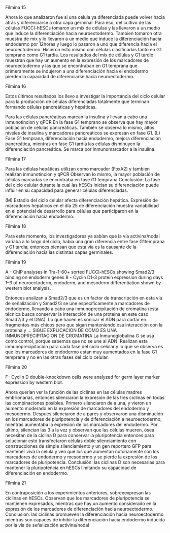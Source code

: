 Filmina 15 

Ahora lo que analizaron fue si una celula ya diferenciada puede volver hacia atrás y diferenciarse a otra capa germinal. Para eso, del cultivo de las células FUCCI-hESCs tomaron un mix de células y las llevaron a un medio que induce la diferenciación hacia neuroectodermo. 
Tambien tomaron otra muestra de mix y lo llevaron a un medio que induce la diferenciación hacia endodermo por 12horas y luego lo pasaron a uno que diferencia hacia el neuroectodermo. Hicieron esto mismo con células clasificadas tanto en G1 temprano como G1 tardia. Los resultados del mix de células y G1 tardio muestran que hay un aumento en la expresión de los marcadores de neuroectodermo y las que se encontraban en G1 temprana que primeramente se indujeron a una diferenciación hacia el endodermo pierden la capacidad de diferenciarse hacia neuroectodermo.

Filmina 16

Estos últimos resultados los llevo a investigar la importancia del ciclo celular para la producción de células diferenciadas totalmente que terminan formando células pancreáticas y hepáticas. 

Para las células pancréaticas marcan la insulina y llevan a cabo una inmunotincion y qPCR
En la fase G1 temprano se observa que hay mayor población de células pancreáticas. También se observa lo mismo, altos niveles de insulina y marcadores pancreáticos se expresan en fase G1.
(L) Fase G1 temprana, diferenciación hacia endodermo, mejora diferenciación pancreática, mientras en fase G1 tardía las células disminuyen la diferenciación pancreática. Se marca por inmunomarcador a la insulina. 

Filmina 17

Para las células hepáticas utilizan como marcador (FoxA2) y tambien realizan inmunotincion y qPCR Observan lo mismo, la mayor población de células marcadas se encontraba en fase G1 temprana
Conclusión: La fase del ciclo celular durante la cual las hESCs inician su diferenciación puede influir en su capacidad para generar células diferenciadas.

(M) Estadio del ciclo celular afecta diferenciación hepática. Expresión de marcadores hepáticos en el día 25 de diferenciación muestra variabilidad en el potencial de desarrollo para células que participaron en la diferenciación hacia endodermo.

Filmina 18

Para este momento, los investigadores ya sabían que la vía activina/nodal variaba a lo largo del ciclo, había una gran diferencia entre fase G1temprana y G1 tardia; entonces piensan que esta vía es la causante de la diferenciación hacia las distintas capas germinales.

Filmina 19

A -  ChIP analyses in Tra-1-60+ sorted FUCCI-hESCs showing Smad2/3 binding on endoderm genes
B - Cyclin D1-3 protein expression during days 1–3 of neuroectoderm, endoderm, and mesoderm differentiation shown by western blot analysis.


Entonces analizan a Smad2/3 que es un factor de transcripción en esta vía de señalización y Smad2/3 se une específicamente a marcadores de endodermo, llevando a cabo una inmunoprecipitación de cromatina (esta técnica busca conservar la interacción de una proteína en este caso Smad2/3 y el DNA). Lo que hacen es sonicar el ADN para cortar en fragmentos más chicos pero que sigan manteniendo esa interacción con la proteína y … SIGUE EXPLICACION DE COMO ES UNA INMUNOPRECIPITACION DE CROMATINA
La Inmunoglobulina G se usa como control, porque sabemos que no se une al ADN. Realizan esta inmunoprecipitación para cada fase del ciclo celular y lo que se observa es que los marcadores de endodermo estan muy aumentados en la fase G1 temprana y no en las otras fases del ciclo celular.

Filmina 20

F- Cyclin D double-knockdown cells were analyzed for germ layer marker expression by western blot. 

Ahora querían ver la función de las ciclinas en las células madres embrionarias, entonces silenciaron la expresión de las tres ciclinas en todas las combinaciones posibles.
Primero silenciaron de a una, y vieron un aumento moderado en la expresión de marcadores del endodermo y mesodermo. Despues silenciaron de a pares y observaron una disminución en los marcadores de pluripotencia y de diferenciación a neuroectodermo, mientras aumentaba la expresión de los marcadores del endodermo. Por ultimo, silencian las 3 a la vez y observan que las células mueren, ósea necesitan de la ciclina D para conservar la pluripotencia entonces para solucionar esto transfectaron células doble silenciamiento con construcciones de simple silenciamiento y un gen reportero GFP para mantener viva la celula y ven que los que aumentan notoriamente son los marcadores de endodermo y mesodermo y se pierde la expresión de los marcadores de pluripotencia.
 Conclusión: las ciclinas D son necesarias para mantener la pluripotencia en hESCs limitando su capacidad de diferenciación en endodermo.

Filmina 21

En contraposición a los experimientos anteriores, sobreeexpresan las ciclinas en hESCs.
Observan que los marcadores de pluripotencia se mantienen expresados, mientras que hay un aumento considerado en la expresión de los marcadores de diferenciación hacia neuroectodermo.
 Conclusion: las ciclinas promueven la diferenciación hacia neuroectodermo mientras son capaces de inhibir la diferenciación hacia endodermo inducida por la vía de señalización activina/nodal
